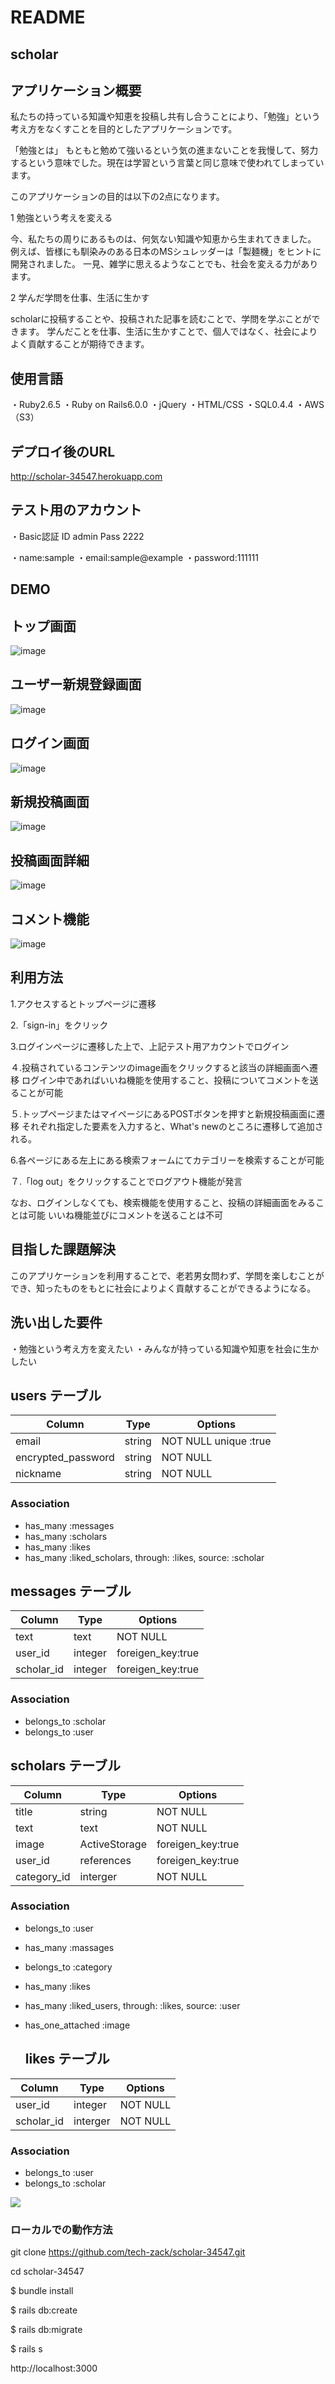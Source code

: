 # README

## scholar

## アプリケーション概要
私たちの持っている知識や知恵を投稿し共有し合うことにより、「勉強」という考え方をなくすことを目的としたアプリケーションです。

「勉強とは」
もともと勉めて強いるという気の進まないことを我慢して、努力するという意味でした。現在は学習という言葉と同じ意味で使われてしまっています。

このアプリケーションの目的は以下の2点になります。

1 勉強という考えを変える

今、私たちの周りにあるものは、何気ない知識や知恵から生まれてきました。
例えば、皆様にも馴染みのある日本のMSシュレッダーは「製麺機」をヒントに開発されました。
一見、雑学に思えるようなことでも、社会を変える力があります。

2 学んだ学問を仕事、生活に生かす

scholarに投稿することや、投稿された記事を読むことで、学問を学ぶことができます。
学んだことを仕事、生活に生かすことで、個人ではなく、社会によりよく貢献することが期待できます。

## 使用言語
・Ruby2.6.5
・Ruby on Rails6.0.0
・jQuery
・HTML/CSS
・SQL0.4.4
・AWS（S3）

## デプロイ後のURL
http://scholar-34547.herokuapp.com

## テスト用のアカウント
・Basic認証 ID admin Pass 2222

・name:sample
・email:sample@example
・password:111111

## DEMO
## トップ画面
![image](https://user-images.githubusercontent.com/78070415/112105496-d4e2a580-8bef-11eb-9411-142f9ae8895d.png)

## ユーザー新規登録画面
![image](https://user-images.githubusercontent.com/78070415/112105833-373ba600-8bf0-11eb-97f4-0b4f665d5481.png)

## ログイン画面
![image](https://user-images.githubusercontent.com/78070415/112105974-694d0800-8bf0-11eb-9b4a-dd25ae42f769.png)

## 新規投稿画面
![image](https://user-images.githubusercontent.com/78070415/112106186-b630de80-8bf0-11eb-9192-0fc11748dc77.png)

## 投稿画面詳細
![image](https://user-images.githubusercontent.com/78070415/112106560-2fc8cc80-8bf1-11eb-9218-a03b5a3a0232.png)

## コメント機能
![image](https://user-images.githubusercontent.com/78070415/112108568-b9799980-8bf3-11eb-9b2f-03d986247382.png)



## 利用方法
1.アクセスするとトップページに遷移 

2.「sign-in」をクリック  

3.ログインページに遷移した上で、上記テスト用アカウントでログイン

４.投稿されているコンテンツのimage画をクリックすると該当の詳細画面へ遷移
ログイン中であればいいね機能を使用すること、投稿についてコメントを送ることが可能

５.トップページまたはマイページにあるPOSTボタンを押すと新規投稿画面に遷移
それぞれ指定した要素を入力すると、What's newのところに遷移して追加される。

6.各ページにある左上にある検索フォームにてカテゴリーを検索することが可能

７.「log out」をクリックすることでログアウト機能が発言

なお、ログインしなくても、検索機能を使用すること、投稿の詳細画面をみることは可能
いいね機能並びにコメントを送ることは不可

## 目指した課題解決
このアプリケーションを利用することで、老若男女問わず、学問を楽しむことができ、知ったものをもとに社会によりよく貢献することができるようになる。

## 洗い出した要件
・勉強という考え方を変えたい
・みんなが持っている知識や知恵を社会に生かしたい

## users テーブル

| Column             | Type   | Options                 |
| ------------------ | ------ | ----------------------- |
| email              | string |  NOT NULL unique :true  |
| encrypted_password | string |  NOT NULL               |
| nickname           | string |  NOT NULL               |

### Association

- has_many :messages
- has_many :scholars
- has_many :likes
- has_many :liked_scholars, through: :likes, source: :scholar

## messages テーブル

| Column        | Type     | Options           |
| ------------- | -------- | ----------------- |
| text          | text     |  NOT NULL         |
| user_id       | integer  | foreigen_key:true |
| scholar_id    | integer  | foreigen_key:true |

### Association

- belongs_to :scholar
- belongs_to :user

## scholars テーブル

| Column      | Type          | Options             |
| ----------- | ------------- | ------------------- |
| title       | string        |  NOT NULL           |
| text        | text          |  NOT NULL           |
| image       | ActiveStorage | foreigen_key:true   |
| user_id     | references    | foreigen_key:true   |
| category_id | interger      |  NOT NULL           |

### Association

- belongs_to :user
- has_many :massages
- belongs_to :category
- has_many :likes
- has_many :liked_users, through: :likes, source: :user
- has_one_attached :image
  
  ## likes テーブル

| Column      | Type          | Options             |
| ----------- | ------------- | ------------------- |
| user_id     | integer       |  NOT NULL           |
| scholar_id  | interger      |  NOT NULL           |


### Association

- belongs_to :user
- belongs_to :scholar

![](https://i.gyazo.com/a729951c86f8405c954d3e08777f4bd9.png)

### ローカルでの動作方法
git clone https://github.com/tech-zack/scholar-34547.git

cd scholar-34547

$ bundle install 

$ rails db:create 

$ rails db:migrate 

$ rails s 

 http://localhost:3000